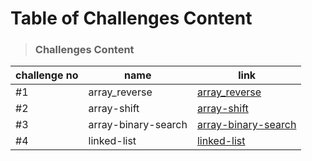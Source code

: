 # Table of Challenges Content


> ### Challenges Content 

| challenge no      | name  | link  |
| ------------ | -------|------- |
| #1 | array_reverse  |  [array_reverse](./arrayReverse/README.md) |
| #2 | array-shift  |  [array-shift](./arrayShift/README.md) |
| #3 | array-binary-search  |  [array-binary-search](./arrayBinarySearch/README.md) |
| #4 | linked-list          |  [linked-list](./Data-Structures/linkedList/README.md)         |
